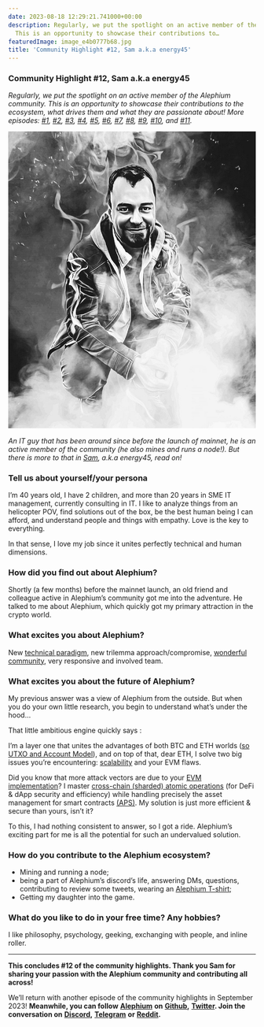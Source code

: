 ```yaml
---
date: 2023-08-18 12:29:21.741000+00:00
description: Regularly, we put the spotlight on an active member of the Alephium community.
  This is an opportunity to showcase their contributions to…
featuredImage: image_e4b0777b68.jpg
title: 'Community Highlight #12, Sam a.k.a energy45'
---
```


### Community Highlight \#12, Sam a.k.a energy45

_Regularly, we put the spotlight on an active member of the Alephium community. This is an opportunity to showcase their contributions to the ecosystem, what drives them and what they are passionate about! More episodes:_ <a href="https://medium.com/@alephium/community-highlight-wilhelm-k%C3%A4llstr%C3%B6m-aka-oracleuggla-81d3938c5692" class="markup--anchor markup--p-anchor" data-href="https://medium.com/@alephium/community-highlight-wilhelm-k%C3%A4llstr%C3%B6m-aka-oracleuggla-81d3938c5692" target="_blank"><em>#1</em></a>_,_ <a href="https://medium.com/@alephium/community-highlight-cgi-bin-c102cc106f19" class="markup--anchor markup--p-anchor" data-href="https://medium.com/@alephium/community-highlight-cgi-bin-c102cc106f19" target="_blank"><em>#2</em></a>_,_ <a href="https://medium.com/@alephium/community-highlight-3-digdug-48a7ec868504" class="markup--anchor markup--p-anchor" data-href="https://medium.com/@alephium/community-highlight-3-digdug-48a7ec868504" target="_blank"><em>#3</em></a>_,_ <a href="https://medium.com/@alephium/community-highlight-4-montail-e24fd88882a0" class="markup--anchor markup--p-anchor" data-href="https://medium.com/@alephium/community-highlight-4-montail-e24fd88882a0" target="_blank"><em>#4</em></a>_,_ <a href="https://medium.com/@alephium/community-highlight-5-txn-71c4fd76ffe8" class="markup--anchor markup--p-anchor" data-href="https://medium.com/@alephium/community-highlight-5-txn-71c4fd76ffe8" target="_blank"><em>#5</em></a>_,_ <a href="https://medium.com/@alephium/community-highlight-6-waldi-zkit-beats-37af1f6df3b8" class="markup--anchor markup--p-anchor" data-href="https://medium.com/@alephium/community-highlight-6-waldi-zkit-beats-37af1f6df3b8" target="_blank"><em>#6</em></a>_,_ <a href="https://medium.com/@alephium/community-highlight-7-oheka-13d8b4ae025e" class="markup--anchor markup--p-anchor" data-href="https://medium.com/@alephium/community-highlight-7-oheka-13d8b4ae025e" target="_blank"><em>#7</em></a>_,_ <a href="https://medium.com/@alephium/community-highlight-8-jorge-438510785041" class="markup--anchor markup--p-anchor" data-href="https://medium.com/@alephium/community-highlight-8-jorge-438510785041" target="_blank"><em>#8</em></a>_,_ <a href="https://medium.com/@alephium/community-highlight-9-dzhemsh-a0a4a98a8489" class="markup--anchor markup--p-anchor" data-href="https://medium.com/@alephium/community-highlight-9-dzhemsh-a0a4a98a8489" target="_blank"><em>#9</em></a>_,_ <a href="https://medium.com/@alephium/community-highlight-10-lx-aka-lix-fde724cf8d81" class="markup--anchor markup--p-anchor" data-href="https://medium.com/@alephium/community-highlight-10-lx-aka-lix-fde724cf8d81" target="_blank"><em>#10</em></a>_, and_ <a href="https://medium.com/@alephium/community-highlight-11-dr-jekyll-165ab9a51880" class="markup--anchor markup--p-anchor" data-href="https://medium.com/@alephium/community-highlight-11-dr-jekyll-165ab9a51880" target="_blank"><em>#11</em></a>_._

![](image_e4b0777b68.jpg)

_An IT guy that has been around since before the launch of mainnet, he is an active member of the community (he also mines and runs a node!). But there is more to that in_ <a href="http://www.linkedin.com/in/samuelberclaz" class="markup--anchor markup--p-anchor" data-href="http://www.linkedin.com/in/samuelberclaz" rel="noopener" target="_blank"><em>Sam</em></a>_, a.k.a energy45, read on!_

### Tell us about yourself/your persona

I’m 40 years old, I have 2 children, and more than 20 years in SME IT management, currently consulting in IT. I like to analyze things from an helicopter POV, find solutions out of the box, be the best human being I can afford, and understand people and things with empathy. Love is the key to everything.

In that sense, I love my job since it unites perfectly technical and human dimensions.

### How did you find out about Alephium?

Shortly (a few months) before the mainnet launch, an old friend and colleague active in Alephium’s community got me into the adventure. He talked to me about Alephium, which quickly got my primary attraction in the crypto world.

### What excites you about Alephium?

New <a href="http://www.alephium.org" class="markup--anchor markup--p-anchor" data-href="http://www.alephium.org" rel="noopener" target="_blank">technical paradigm</a>, new trilemma approach/compromise, <a href="http://www.alephium.org/discord" class="markup--anchor markup--p-anchor" data-href="http://www.alephium.org/discord" rel="noopener" target="_blank">wonderful community</a>, very responsive and involved team.

### What excites you about the future of Alephium?

My previous answer was a view of Alephium from the outside. But when you do your own little research, you begin to understand what’s under the hood…

That little ambitious engine quickly says :

I’m a layer one that unites the advantages of both BTC and ETH worlds (<a href="https://medium.com/@alephium/an-introduction-to-the-stateful-utxo-model-8de3b0f76749" class="markup--anchor markup--p-anchor" data-href="https://medium.com/@alephium/an-introduction-to-the-stateful-utxo-model-8de3b0f76749" target="_blank">so UTXO and Account Model</a>), and on top of that, dear ETH, I solve two big issues you’re encountering: <a href="https://medium.com/@alephium/an-introduction-to-blockflow-alephiums-sharding-algorithm-bbbf318c3402" class="markup--anchor markup--p-anchor" data-href="https://medium.com/@alephium/an-introduction-to-blockflow-alephiums-sharding-algorithm-bbbf318c3402" target="_blank">scalability</a> and your EVM flaws.

Did you know that more attack vectors are due to your <a href="https://medium.com/@alephium/meet-alphred-a-virtual-machine-like-no-others-85ce86540025" class="markup--anchor markup--p-anchor" data-href="https://medium.com/@alephium/meet-alphred-a-virtual-machine-like-no-others-85ce86540025" target="_blank">EVM implementation</a>? I master <a href="https://twitter.com/alephium/status/1668272076992413697" class="markup--anchor markup--p-anchor" data-href="https://twitter.com/alephium/status/1668272076992413697" rel="noopener" target="_blank">cross-chain (sharded) atomic operations</a> (for DeFi & dApp security and efficiency) while handling precisely the asset management for smart contracts <a href="https://medium.com/@alephium/alephiums-aps-eliminating-evm-token-approval-risks-5407e7e70a33" class="markup--anchor markup--p-anchor" data-href="https://medium.com/@alephium/alephiums-aps-eliminating-evm-token-approval-risks-5407e7e70a33" target="_blank">(APS)</a>. My solution is just more efficient & secure than yours, isn’t it?

To this, I had nothing consistent to answer, so I got a ride. Alephium’s exciting part for me is all the potential for such an undervalued solution.

### How do you contribute to the Alephium ecosystem?

- Mining and running a node;
- being a part of Alephium’s discord’s life, answering DMs, questions, contributing to review some tweets, wearing an <a href="https://alephium.myspreadshop.ch/" class="markup--anchor markup--li-anchor" data-href="https://alephium.myspreadshop.ch/" rel="noopener" target="_blank">Alephium T-shirt</a>;
- Getting my daughter into the game.

### What do you like to do in your free time? Any hobbies?

I like philosophy, psychology, geeking, exchanging with people, and inline roller.

---

**This concludes \#12 of the community highlights. Thank you Sam for sharing your passion with the Alephium community and contributing all across!**

We’ll return with another episode of the community highlights in September 2023! **Meanwhile, you can follow** <a href="https://alephium.org" class="markup--anchor markup--p-anchor" data-href="https://alephium.org" rel="noopener" target="_blank"><strong>Alephium</strong></a> **on** <a href="https://github.com/alephium/" class="markup--anchor markup--p-anchor" data-href="https://github.com/alephium/" rel="noopener" target="_blank"><strong>Github</strong></a>**,** <a href="https://twitter.com/alephium" class="markup--anchor markup--p-anchor" data-href="https://twitter.com/alephium" rel="noopener" target="_blank"><strong>Twitter</strong></a>**. Join the conversation on** <a href="https://alephium.org/discord" class="markup--anchor markup--p-anchor" data-href="https://alephium.org/discord" rel="noopener" target="_blank"><strong>Discord</strong></a>**,** <a href="https://t.me/alephiumgroup" class="markup--anchor markup--p-anchor" data-href="https://t.me/alephiumgroup" rel="noopener" target="_blank"><strong>Telegram</strong></a> **or** <a href="https://www.reddit.com/r/alephium" class="markup--anchor markup--p-anchor" data-href="https://www.reddit.com/r/alephium" rel="noopener" target="_blank"><strong>Reddit</strong></a>**.**
